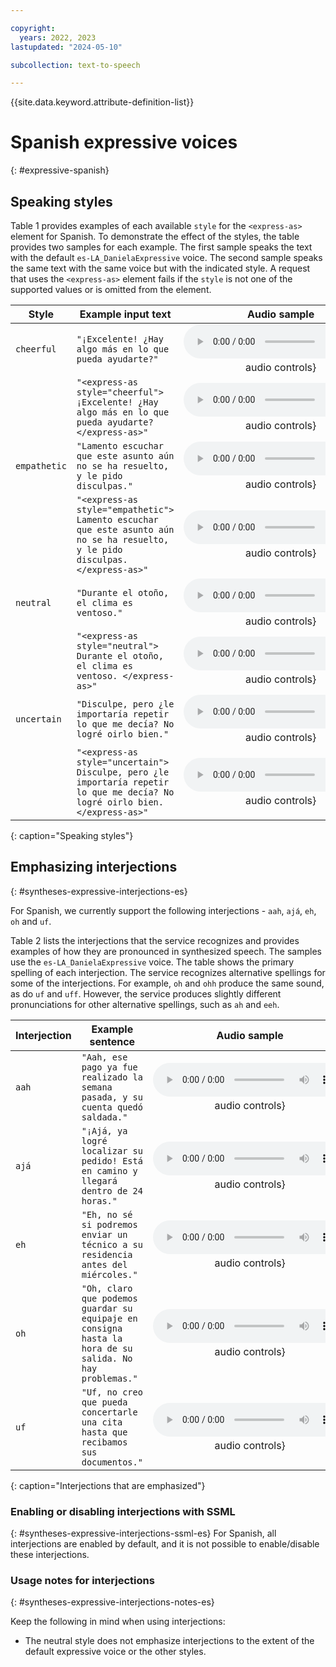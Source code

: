 ```yaml
---

copyright:
  years: 2022, 2023
lastupdated: "2024-05-10"

subcollection: text-to-speech

---
```


{{site.data.keyword.attribute-definition-list}}

# Spanish expressive voices
{: #expressive-spanish}

## Speaking styles
Table 1 provides examples of each available `style` for the `<express-as>` element for Spanish. To demonstrate the effect of the styles, the table provides two samples for each example. The first sample speaks the text with the default `es-LA_DanielaExpressive` voice. The second sample speaks the same text with the same voice but with the indicated style. A request that uses the `<express-as>` element fails if the `style` is not one of the supported values or is omitted from the element.

| Style | Example input text | Audio sample |
|-------|--------------------|:------------:|
| `cheerful` | `"¡Excelente! ¿Hay algo más en lo que pueda ayudarte?"` | ![Speaking style: default cheerful](https://watson-developer-cloud.github.io/doc-tutorial-downloads/text-to-speech/samples-styles/daniela-cheerful-default.wav){: audio controls} |
| | `"<express-as style="cheerful"> ¡Excelente! ¿Hay algo más en lo que pueda ayudarte? </express-as>"` | ![Speaking style: cheerful](https://watson-developer-cloud.github.io/doc-tutorial-downloads/text-to-speech/samples-styles/daniela-cheerful.wav){: audio controls} |
| `empathetic` | `"Lamento escuchar que este asunto aún no se ha resuelto, y le pido disculpas."` | ![Speaking style: default empathetic](https://watson-developer-cloud.github.io/doc-tutorial-downloads/text-to-speech/samples-styles/daniela-empathetic-default.wav){: audio controls} |
|  | `"<express-as style="empathetic"> Lamento escuchar que este asunto aún no se ha resuelto, y le pido disculpas. </express-as>"` | ![Speaking style: empathetic](https://watson-developer-cloud.github.io/doc-tutorial-downloads/text-to-speech/samples-styles/daniela-empathetic.wav){: audio controls} |
| `neutral` | `"Durante el otoño, el clima es ventoso."` | ![Speaking style: default neutral](https://watson-developer-cloud.github.io/doc-tutorial-downloads/text-to-speech/samples-styles/daniela-neutral-default.wav){: audio controls} |
|  | `"<express-as style="neutral"> Durante el otoño, el clima es ventoso. </express-as>"` | ![Speaking style: neutral](https://watson-developer-cloud.github.io/doc-tutorial-downloads/text-to-speech/samples-styles/daniela-neutral.wav){: audio controls} |
| `uncertain` | `"Disculpe, pero ¿le importaría repetir lo que me decía? No logré oirlo bien."` | ![Speaking style: default uncertain](https://watson-developer-cloud.github.io/doc-tutorial-downloads/text-to-speech/samples-styles/daniela-uncertain-default.wav){: audio controls} |
|  | `"<express-as style="uncertain"> Disculpe, pero ¿le importaría repetir lo que me decía? No logré oirlo bien. </express-as>"` | ![Speaking style: uncertain](https://watson-developer-cloud.github.io/doc-tutorial-downloads/text-to-speech/samples-styles/daniela-uncertain.wav){: audio controls} |
{: caption="Speaking styles"}

## Emphasizing interjections
{: #syntheses-expressive-interjections-es}

For Spanish, we currently support the following interjections - `aah`, `ajá`, `eh`, `oh` and `uf`.

Table 2 lists the interjections that the service recognizes and provides examples of how they are pronounced in synthesized speech. The samples use the `es-LA_DanielaExpressive` voice. The table shows the primary spelling of each interjection. The service recognizes alternative spellings for some of the interjections. For example, `oh` and `ohh` produce the same sound, as do `uf` and `uff`. However, the service produces slightly different pronunciations for other alternative spellings, such as `ah` and `eeh`.

| Interjection | Example sentence | Audio sample |
|--------------|------------------|:------------:|
| `aah` | `"Aah, ese pago ya fue realizado la semana pasada, y su cuenta quedó saldada."` | ![Interjection: Aah](https://watson-developer-cloud.github.io/doc-tutorial-downloads/text-to-speech/samples-interjections/daniela-interjection-aah.wav){: audio controls} |
| `ajá` | `"¡Ajá, ya logré localizar su pedido! Está en camino y llegará dentro de 24 horas."` | ![Interjection: Ajá](https://watson-developer-cloud.github.io/doc-tutorial-downloads/text-to-speech/samples-interjections/daniela-interjection-aja.wav){: audio controls} |
| `eh` | `"Eh, no sé si podremos enviar un técnico a su residencia antes del miércoles."` | ![Interjection: Eh](https://watson-developer-cloud.github.io/doc-tutorial-downloads/text-to-speech/samples-interjections/daniela-interjection-eh.wav){: audio controls} |
| `oh` | `"Oh, claro que podemos guardar su equipaje en consigna hasta la hora de su salida. No hay problemas."` | ![Interjection: Oh](https://watson-developer-cloud.github.io/doc-tutorial-downloads/text-to-speech/samples-interjections/daniela-interjection-oh.wav){: audio controls} |
| `uf` | `"Uf, no creo que pueda concertarle una cita hasta que recibamos sus documentos."` | ![Interjection: Uf](https://watson-developer-cloud.github.io/doc-tutorial-downloads/text-to-speech/samples-interjections/daniela-interjection-uf.wav){: audio controls} |
{: caption="Interjections that are emphasized"}

### Enabling or disabling interjections with SSML
{: #syntheses-expressive-interjections-ssml-es}
For Spanish, all interjections are enabled by default, and it is not possible to enable/disable these interjections.

### Usage notes for interjections
{: #syntheses-expressive-interjections-notes-es}

Keep the following in mind when using interjections:

-   The neutral style does not emphasize interjections to the extent of the default expressive voice or the other styles.

